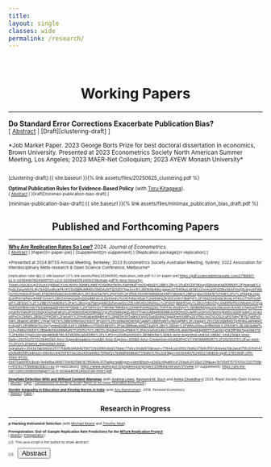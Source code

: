```yaml
---
title: 
layout: single
classes: wide
permalink: /research/
---
```

<br/> 

<!-- Google Tag Manager (noscript) -->
<noscript><iframe src="https://www.googletagmanager.com/ns.html?id=GTM-PNS829G"
height="0" width="0" style="display:none;visibility:hidden"></iframe></noscript>
<!-- End Google Tag Manager (noscript) -->


# <center> Working Papers </center>
- - -

**Do Standard Error Corrections Exacerbate Publication Bias?**<br/>
<small>[ <a href="#/" onclick="visib('clustering')">Abstract</a> | [Draft][clustering-draft] ] </small>

<div id="clustering" style="display: none; text-align: justify; line-height: 1.2" ><small>
Standard error corrections often enlarge standard errors and thus require larger effect sizes for statistical significance. Theoretically, I show that the interaction between corrections and selective publication can inadvertently exacerbate bias in published studies. I illustrate this phenomenon using a new dataset on the adoption of clustered standard errors in difference-in-differences studies in the 2000s. Clustering is associated with a near doubling in the magnitude of effect sizes, while *t*-statistics are essentially unchanged. I estimate a model of the publication process and find that clustering led to large improvements in coverage but also sizable increases in bias. To examine welfare effects, I estimate a decision-theoretic model of an audience that uses evidence from published studies to inform decisions and overestimates the precision of estimates when standard errors are unclustered. I find that clustering improves welfare, as the benefits from more accurate belief updating outweigh the costs of increased publication bias.
</small><br><br/></div>

<small>
*Job Market Paper. 2023 George Borts Prize for best doctoral dissertation in economics, Brown University. Presented at 2023 Econometrics Society North American Summer Meeting, Los Angeles; 2023 MAER-Net Colloquium; 2023 AYEW Monash University*<br/>
  <br/>
<small>

[clustering-draft]:{{ site.baseurl }}{% link assets/files/20250625_clustering.pdf %}

**Optimal Publication Rules for Evidence-Based Policy** (with [Toru Kitagawa][tkitagawa]).<br/>
<small>[ <a href="#/" onclick="visib('minimax-publication-bias')">Abstract</a> | [Draft][minimax-publication-bias-draft] ] </small>

<div id="minimax-publication-bias" style="display: none; text-align: justify; line-height: 1.2" ><small>
Empirical research can inform evidence-based policy choice but may be censored due to publication bias. How does this impact the decisions of policymakers who do not have, or are unwilling to use, prior beliefs about a policy's impact? For minimax regret policymakers, we characterize the optimal treatment rule with selective publication against statistically insignificant results. We then show that the optimal publication rule which minimizes maximum regret is non-selective. This contrasts with the optimal publication rule for Bayesian policymakers studied in the literature, where only `extreme' results that sufficiently move the prior are published. Thus, in the minimax regret framework, the optimal publication regime for policy choice is consistent with valid statistical inference in scientific research.
</small><br><br/></div>

[minimax-publication-bias-draft]:{{ site.baseurl }}{% link assets/files/minimax_publication_bias_draft.pdf %}

[tkitagawa]: https://sites.google.com/brown.edu/torukitagawa



# <center> Published and Forthcoming Papers </center>
- - -
**[Why Are Replication Rates So Low?](https://www.sciencedirect.com/science/article/pii/S0304407624002136?utm_campaign=STMJ_219742_AUTH_SERV_PA&utm_medium=email&utm_acid=222802016&SIS_ID=&dgcid=STMJ_219742_AUTH_SERV_PA&CMX_ID=&utm_in=DM517501&utm_source=AC)** 2024. *Journal of Econometrics.* <br/>
<small>[ <a href="#/" onclick="visib('replication-rate')">Abstract</a> | [Paper][rr-paper-joe] | [Supplement][rr-supplement] | [Replication package][rr-replication] ] </small>

<div id="replication-rate" style="display: none; text-align: justify; line-height: 1.2" ><small>
Many explanations have been offered for why replication rates are low in the social sciences, including selective publication, p-hacking, and treatment effect heterogeneity. This article emphasizes that issues with the most commonly used approach for setting sample sizes in replication studies may also play an important role. Theoretically, I show in a simple model of the publication process that we should expect the replication rate to fall below its nominal target, even when original studies are unbiased. The main mechanism is that the most commonly used approach for setting the replication sample size does not properly account for the fact that original effect sizes are estimated. Specifically, it sets the replication sample size to achieve a nominal power target under the assumption that estimated effect sizes correspond to fixed true effects. However, since there are non-linearities in the replication power function linking original effect sizes to power, ignoring the fact that effect sizes are estimated leads to systematically lower replication rates than intended. Empirically, I find that a parsimonious model accounting only for these issues can fully explain observed replication rates in experimental economics and social science, and two-thirds of the replication gap in psychology. I conclude with practical recommendations for replicators.
</small><br><br/></div>

<small>
*Presented at 2024 BITSS Annual Meeting, Berkeley; 2023 Econometrics Society Australian Meeting, Sydney; 2022 Association for Interdisciplinary Meta-research & Open Science Conference, Melbourne*
<small>

[replication-rate-dp]:{{ site.baseurl }}{% link assets/files/20240930_replication_rate.pdf %}
[rr-paper-joe]:https://pdf.sciencedirectassets.com/271689/1-s2.0-S0304407624X00111/1-s2.0-S0304407624002136/main.pdf?X-Amz-Security-Token=IQoJb3JpZ2luX2VjEBIaCXVzLWVhc3QtMSJIMEYCIQDNX5K9nJfalPIfkaTYd2Sg6bQi%2BB%2By%2FuEXCDF5KAejXQIhAKeHaDORN9%2FjhlqHa6%2FpGLEajurMVhLNyTshQXzdNskPKrIFCDsQBRoMMDU5MDAzNTQ2ODY1IgxSvv9%2BI168b4iIbcgqjwUIZ1545koLxE5B1JZnn4cb0PdZlNvX6AFIm0j5Lblyv6FWbj1US5U5do6vF0ydrL9TdZWHGsbCAs5HlRnAj%2FC8veSw7d%2FpTFd%2FZffzE3XIVlm5MGM2K4NfYn6eHp%2BPv2ybxvtS5A1ETvTIe8%2FU%2FA6jhkJsgvQJnfPdYwftwy4hWEYsxwi%2BhZAHwynqofoQGq4BFxnJlLQvEex6U1UcKrFi9sceGavTUne6WrgZK30SVntHYBwPyf%2FY6g5XHGjGk3hseLH74lU2T7ePHz8FwF%2B1DzC%2F%2BB317xkdDRu%2Fw%2Bosyia7famsjA8DZsfseuwGvcZ9Uv8fJtEo3N3mxJ%2FiDoYjWdrR1vpU%2BUvYBmCfyL0A89flsffGUWbdmUZ3fyagnKl5dSfB9o5dvTN3talk4agd8V8oYeTObpk%2Ff1oFncGYTWn4w7MKBxyUZHWnPzoRoQZkC71xFFHLWsdVyx%2B9BbRjDjqzu0xcEkuourUEA9DJctqrAgzPrtPuyuk9vY0Ai9Y0r2GQyX5i20aFaKa%2FHObtxtD4tXtWpQZ2yyJfhVG6hq4QLjbtvFfYwUUMg490DltMiJUt9OmGDJw9Fo2GHVO7aomVj6elGU3QDFSdqCLSCw2s6PvClcZkRd%2B0bZ0YjKD8%2FasvAY%2FmiKla6wWq6Hvk%2BgE5H3hTxdeXX1qVGSaABzdgO1qgqXwm1oBPu2EVfNUJvoTVLOS2cuFG1VeyTBYEZjxkPx0O9%2BabXCoEBPCJYhWTjjE7X%2BN1vfNrmH21cEnT3Fyzh7%2FcGhNxHOWYqCuj6M%2BEPtqNTs7RovqPM%2FJ3wqg%2FcCQV2QkRXDZjr9Y4toJRFHKhCeJAgAFLDFiWKdnTsLVoj7ymbsEsQtL6z6%2BiMKvcv70GOrABV0%2FtacQRRwkcANQZAa0j%2Bv%2BGlm%2FWfAuXXeu3nfBkhGA%2FASW%2BJAK4aNeTvc34yJf4Bsn5bEK%2BbkRb56zdWq8oN772O05U7x%2BC0ccEpdHCnVAyFMHn%2FeUxw0sh246cn95bm1LdnKH9qe8dpMDTFZue36cjClkOfPWs7aj4mMcTG%2FknWjiTHjaScshrjzwgM9uB7lKL9ZWDEN2aDEDRG%2FLYJPSjYu2tXBumrhDd%2B18EK9w%3D&X-Amz-Algorithm=AWS4-HMAC-SHA256&X-Amz-Date=20250215T023848Z&X-Amz-SignedHeaders=host&X-Amz-Expires=300&X-Amz-Credential=ASIAQ3PHCVTYWXMWROR7%2F20250215%2Fus-east-1%2Fs3%2Faws4_request&X-Amz-Signature=3542e7ab5eb0e25177fdaf6d4684615671292df8fc8b9278dec77a1cc93db970&hash=71944ca035927bdfa37fb9cff97264a4a70b2aea175fc8704147a30bd80f8fc6&host=68042c943591013ac2b2430a89b270f6af2c76d8dfd086a07176afe7c76c2c61&pii=S0304407624002136&tid=spdf-27653bdf-cff4-456e-9530-6b870ad41f0c&sid=1e4a9ba34f6770492f5b616795064c317fadgxrqa&type=client&tsoh=d3d3LnNjaWVuY2VkaXJlY3QuY29t&ua=1b135e515751010c520759&rr=9121ec7f7be8dac6&cc=au
[rr-replication]: https://www.openicpsr.org/openicpsr/project/209644/version/V1/view
[rr-supplement]: https://ars.els-cdn.com/content/image/1-s2.0-S0304407624002136-mmc1.pdf




**[Deepfake Detection With and Without Content Warnings](https://royalsocietypublishing.org/doi/10.1098/rsos.231214)** (with [Andrew Lewis][alewis], [Raymond M. Duch][rduch] and [Areeq Chowdhury][achowdhury]) 2023. *Royal Society Open Science.*<br/>
<small>[ <a href="#/" onclick="visib('deepfake')">Abstract</a> | [Paper][deepfake-paper] | [Commissioned for the Royal Society Report on the Online Information Environment][rs-report] ] </small>

<div id="deepfake" style="display: none; text-align: justify; line-height: 1.2" ><small>
The rapid advancement of ‘deepfake’ video technology — which uses deep learning artificial intelligence algorithms to create fake videos that look real — has given urgency to the question of how policymakers and technology companies should moderate inauthentic content. We conduct an experiment to measure people’s alertness to and ability to detect a high-quality deepfake amongst a set of videos. First, we find that in a natural setting with no content warnings,
individuals who are exposed to a deepfake video of neutral content are no more likely to detect anything out of the ordinary (32.9%) compared to a control group who viewed only authentic videos (34.1%). Second, we find that when individuals are given a warning that at least one video in a set of five videos is a deepfake, only 21.6% of respondents correctly identify the deepfake as the only inauthentic video, while the remainder erroneously select at least one genuine video as a deepfake.
</small><br><br/></div>

[deepfake-paper]: https://royalsocietypublishing.org/doi/epdf/10.1098/rsos.231214
[deepfake-draft]: https://osf.io/cb7rw
[rs-report]: https://royalsociety.org/-/media/policy/projects/online-information-environment/the-online-information-environment.pdf
[alewis]: https://www.politics.ox.ac.uk/person/andrew-lewis
[rduch]: https://www.raymondduch.com/
[achowdhury]: https://areeqchowdhury.com/

**[Gender Inequality in Education and Kinship Norms in India](https://www.tandfonline.com/doi/abs/10.1080/13545701.2017.1364399#:~:text=However%2C%20the%20norm%20of%20patrilocal,more%20pronounced%20in%20Northern%20India.)** (with [Anu Rammohan][arammohan]). 2018. *Feminist Economics*.<br/>
<small>[ <a href="#/" onclick="visib('education-kinship')">Abstract</a> | [Paper][education-kinship] ] </small>

<div id="education-kinship" style="display: none; text-align: justify; line-height: 1.2" ><small>
Women’s schooling attainment in India continues to lag considerably behind that of men. This paper uses nationally representative district-level data from the 2007–8 District Level Household and Facility Survey (DLHS-3), Indicus Analytics, and the 2011–12 Indian Human Development Survey-II (IHDS-II) to examine the role of socioeconomic and cultural factors in influencing gender differentials in schooling. The results provide quantitative evidence of the role of different economic and sociocultural factors on gender disparities in education. The empirical results show that economic development is an important factor in narrowing gender gaps in education, with wealthier districts more likely to educate girls than poorer districts. However, the norm of patrilocal exogamy, where wives migrate to co-reside with their husband’s kin, is associated with worse outcomes for women’s schooling relative to men’s schooling; and, in keeping with anthropological research, gender-differentiated inequities in education are more pronounced in Northern India.
</small><br><br/></div>

[education-kinship]: https://www.tandfonline.com/doi/abs/10.1080/13545701.2017.1364399#:~:text=However%2C%20the%20norm%20of%20patrilocal,more%20pronounced%20in%20Northern%20India.
[arammohan]: https://research-repository.uwa.edu.au/en/persons/anu-rammohan

# <center> Research in Progress </center>
- - -

**p-Hacking Instrument Selection** (with [Michael Keane][mkeane] and [Timothy Neal][tneal]).

[mkeane]: https://scholar.google.co.uk/citations?user=lIV7LhIAAAAJ&hl=en
[tneal]: https://sites.google.com/site/tjrneal/

**Preregistration: Out-of-Sample Replication Rate Predictions for the [MTurk Replication Project](https://www.nature.com/articles/s41562-024-02062-9)**<br/>
<small>[ <a href="#/" onclick="visib('preregistered-prediction')">Abstract</a> | [Preregistration][preregistered-prediction-draft] ] </small>
<div id="preregistered-prediction" style="display: none; text-align: justify; line-height: 1.2" ><small>
The MTurk Replication Project will test the reproducibility of 26 social science studies that used online research participants and were published in PNAS between 2015 and 2018. For the subset of 19 studies reporting t-ratios, this paper preregisters an out-of-sample prediction that 57% will be successfully replicated with a statistical significant effect in the same direction as the original study. It also preregisters individual-study predictions, identifying ten studies with very high expected replication probabilities (>95%) and seven studies with relatively low expected replication probabilities (<15%). These 'predictions' should be viewed as estimates of real replication power given the project's replication design. When replication outcomes are made publicly available, I will compare them against my preregistered estimates of real replication power.
</small><br><br/></div>

[preregistered-prediction-draft]:https://osf.io/q7ckx




[//]: This java script is the button to show abstract
<script>
 function visib(id) {
  var x = document.getElementById(id);
  if (x.style.display === "block") {
    x.style.display = "none";
  } else {
    x.style.display = "block";
  }
}
</script>

[//]:&emsp;<button onclick="visib('polariz')" class="btn btn--inverse btn--small">Abstract</button>

